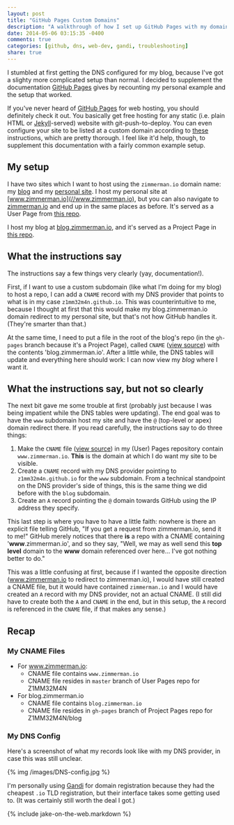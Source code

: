 ```yaml
---
layout: post
title: "GitHub Pages Custom Domains"
description: "A walkthrough of how I set up GitHub Pages with my domain name registrar."
date: 2014-05-06 03:15:35 -0400
comments: true
categories: [github, dns, web-dev, gandi, troubleshooting]
share: true
---
```


I stumbled at first getting the DNS configured for my blog, because I've got a slighty more complicated setup than normal. I decided to supplement the documentation [GitHub Pages](https://pages.github.com/) gives by recounting my personal example and the setup that worked.

<!-- more -->

If you've never heard of [GitHub Pages](https://pages.github.com/) for web hosting, you should definitely check it out. You basically get free hosting for any static (i.e. plain HTML or [Jekyll](http://jekyllrb.com/)-served) website with git-push-to-deploy. You can even configure your site to be listed at a custom domain according to [these](https://help.github.com/articles/setting-up-a-custom-domain-with-github-pages) instructions, which are pretty thorough. I feel like it'd help, though, to supplement this documentation with a fairly common example setup.

## My setup
I have two sites which I want to host using the `zimmerman.io` domain name: my [blog](//blog.zimmerman.io) and my [personal site](//www.zimmerman.io). I host my personal site at [www.zimmerman.io](//www.zimmerman.io), but you can also navigate to [zimmerman.io](//zimmerman.io) and end up in the same places as before. It's served as a User Page from [this repo](https://www.github.com/Z1MM32M4N/z1mm32m4n.github.io).

I host my blog at [blog.zimmerman.io](//blog.zimmerman.io), and it's served as a Project Page in [this repo](https://www.github.com/Z1MM32M4N/blog/).

## What the instructions say
The instructions say a few things very clearly (yay, documentation!). 

First, if I want to use a custom subdomain (like what I'm doing for my blog) to host a repo, I can add a `CNAME` record with my DNS provider that points to what is in my case `z1mm32m4n.github.io`. This was counterintuitive to me, because I thought at first that this would make my blog.zimmerman.io domain redirect to my personal site, but that's not how GitHub handles it. (They're smarter than that.) 

At the same time, I need to put a file in the root of the blog's repo (in the `gh-pages` branch because it's a Project Page), called `CNAME` ([view source](https://github.com/Z1MM32M4N/blog/blob/gh-pages/CNAME)) with the contents 'blog.zimmerman.io'. After a little while, the DNS tables will update and everything here should work: I can now view my _blog_ where I want it.

## What the instructions say, but not so clearly
The next bit gave me some trouble at first (probably just because I was being impatient while the DNS tables were updating). The end goal was to have the `www` subdomain host my site and have the `@` (top-level or apex) domain redirect there. If you read carefully, the instructions say to do three things:

  1. Make the `CNAME` file ([view source](https://github.com/Z1MM32M4N/z1mm32m4n.github.io/blob/master/CNAME)) in my (User) Pages repository contain `www.zimmerman.io`. __This__ is the domain at which I do want my site to be visible. 
  1. Create a `CNAME` record with my DNS provider pointing to `z1mm32m4n.github.io` for the `www` subdomain. From a technical standpoint on the DNS provider's side of things, this is the same thing we did before with the `blog` subdomain.
  1. Create an `A` record pointing the `@` domain towards GitHub using the IP address they specify. 

This last step is where you have to have a little faith: nowhere is there an explicit file telling GitHub, "If you get a request from zimmerman.io, send it to me!" GitHub merely notices that there __is__ a repo with a CNAME containing '__www__.zimmerman.io', and so they say, "Well, we may as well send this __top level__ domain to the __www__ domain referenced over here... I've got nothing better to do."

This was a little confusing at first, because if I wanted the opposite direction (www.zimmerman.io to redirect to zimmerman.io), I would have still created a CNAME file, but it would have contained `zimmerman.io` and I would have created an `A` record with my DNS provider, not an actual CNAME. (I still did have to create both the `A` and `CNAME` in the end, but in this setup, the `A` record is referenced in the `CNAME` file, if that makes any sense.)

## Recap
### My CNAME Files
   - For www.zimmerman.io:
       - CNAME file contains `www.zimmerman.io`
       - CNAME file resides in `master` branch of User Pages repo for Z1MM32M4N
   - For blog.zimmerman.io
       - CNAME file contains `blog.zimmerman.io`
       - CNAME file resides in `gh-pages` branch of Project Pages repo for Z1MM32M4N/blog

### My DNS Config
Here's a screenshot of what my records look like with my DNS provider, in case this was still unclear. 


{% img /images/DNS-config.jpg %}

I'm personally using [Gandi](https://www.gandi.net/) for domain registration because they had the cheapest `.io` TLD registration, but their interface takes some getting used to. (It was certainly still worth the deal I got.)

{% include jake-on-the-web.markdown %}
